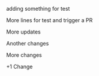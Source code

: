 adding something for test

More lines for test and trigger a PR

More updates

Another changes

More changes

+1 Change
